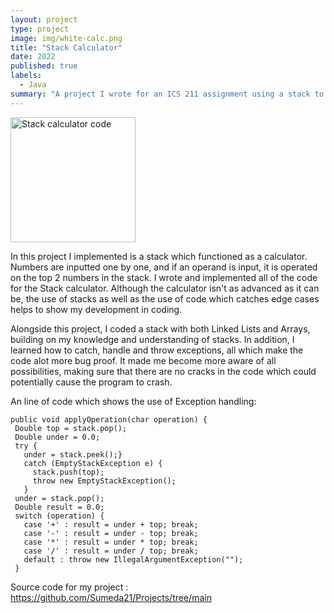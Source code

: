 ```yaml
---
layout: project
type: project
image: img/white-calc.png
title: "Stack Calculator"
date: 2022
published: true
labels:
  - Java
summary: "A project I wrote for an ICS 211 assignment using a stack to create a calculator"
---
```


  <img width="200px" src="..img/Screenshot 2023-08-31 153006.png" alt="Stack calculator code" >


In this project I implemented is a stack which functioned as a calculator. Numbers are inputted one by one, and if an operand is input, it is operated on the top 2 numbers in the stack. I wrote and implemented all of the code for the Stack calculator. Although the calculator isn't as advanced as it can be, the use of stacks as well as the use of code which catches edge cases helps to show my development in coding.

Alongside this project, I coded a stack with both Linked Lists and Arrays, building on my knowledge and understanding of stacks. In addition, I learned how to catch, handle and throw exceptions, all which make the code alot more bug proof. It made me become more aware of all possibilities, making sure that there are no cracks in the code which could potentially cause the program to crash. 

An line of code which shows the use of Exception handling:
```
public void applyOperation(char operation) {
 Double top = stack.pop();
 Double under = 0.0;
 try {
   under = stack.peek();}
   catch (EmptyStackException e) {
     stack.push(top);
     throw new EmptyStackException();
   }
 under = stack.pop();
 Double result = 0.0; 
 switch (operation) {
   case '+' : result = under + top; break;
   case '-' : result = under - top; break;
   case '*' : result = under * top; break;
   case '/' : result = under / top; break;
   default : throw new IllegalArgumentException("");
 }
```

Source code for my project : https://github.com/Sumeda21/Projects/tree/main
